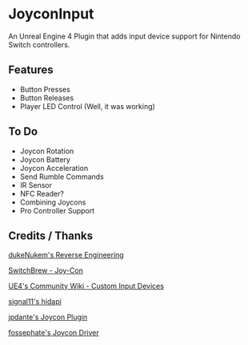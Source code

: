 # JoyconInput
An Unreal Engine 4 Plugin that adds input device support for Nintendo Switch controllers.

## Features
* Button Presses
* Button Releases
* Player LED Control (Well, it was working)

## To Do
* Joycon Rotation
* Joycon Battery
* Joycon Acceleration
* Send Rumble Commands
* IR Sensor
* NFC Reader?
* Combining Joycons
* Pro Controller Support

## Credits / Thanks
[dukeNukem's Reverse Engineering](https://github.com/dekuNukem/Nintendo_Switch_Reverse_Engineering/)

[SwitchBrew - Joy-Con](https://switchbrew.org/wiki/Joy-Con)

[UE4's Community Wiki - Custom Input Devices](https://www.ue4community.wiki/Legacy/Custom_Input_Devices)

[signal11's hidapi](https://github.com/signal11/hidapi/)

[jpdante's Joycon Plugin](https://github.com/jpdante/JoyconInput)

[fossephate's Joycon Driver](https://github.com/fossephate/JoyCon-Driver)